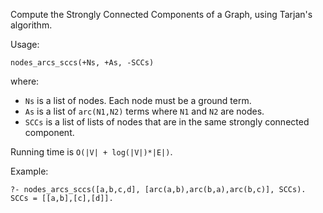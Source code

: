 

Compute the Strongly Connected Components of a Graph,
using Tarjan's algorithm.

Usage:

    nodes_arcs_sccs(+Ns, +As, -SCCs)

where:

* `Ns` is a list of nodes. Each node must be a ground term.
* `As` is a list of `arc(N1,N2)` terms where `N1` and `N2` are nodes.
* `SCCs` is a list of lists of nodes that are in the same strongly
  connected component.

Running time is `O(|V| + log(|V|)*|E|)`.

Example:

```
?- nodes_arcs_sccs([a,b,c,d], [arc(a,b),arc(b,a),arc(b,c)], SCCs).
SCCs = [[a,b],[c],[d]].
```
